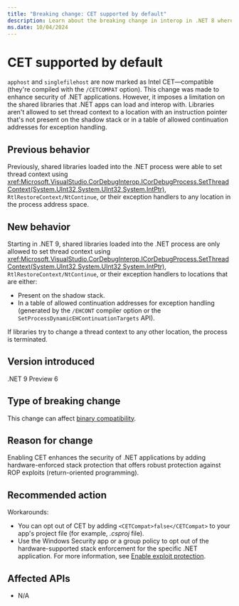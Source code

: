 ```yaml
---
title: "Breaking change: CET supported by default"
description: Learn about the breaking change in interop in .NET 8 where CET is supported by default.
ms.date: 10/04/2024
---
```

# CET supported by default

`apphost` and `singlefilehost` are now marked as Intel CET&mdash;compatible (they're compiled with the `/CETCOMPAT` option). This change was made to enhance security of .NET applications. However, it imposes a limitation on the shared libraries that .NET apps can load and interop with. Libraries aren't allowed to set thread context to a location with an instruction pointer that's not present on the shadow stack or in a table of allowed continuation addresses for exception handling.

## Previous behavior

Previously, shared libraries loaded into the .NET process were able to set thread context using <xref:Microsoft.VisualStudio.CorDebugInterop.ICorDebugProcess.SetThreadContext(System.UInt32,System.UInt32,System.IntPtr)>, `RtlRestoreContext/NtContinue`, or their exception handlers to any location in the process address space.

## New behavior

Starting in .NET 9, shared libraries loaded into the .NET process are only allowed to set thread context using <xref:Microsoft.VisualStudio.CorDebugInterop.ICorDebugProcess.SetThreadContext(System.UInt32,System.UInt32,System.IntPtr)>, `RtlRestoreContext/NtContinue`, or their exception handlers to locations that are either:

- Present on the shadow stack.
- In a table of allowed continuation addresses for exception handling (generated by the `/EHCONT` compiler option or the `SetProcessDynamicEHContinuationTargets` API).

If libraries try to change a thread context to any other location, the process is terminated.

## Version introduced

.NET 9 Preview 6

## Type of breaking change

This change can affect [binary compatibility](../../categories.md#binary-compatibility).

## Reason for change

Enabling CET enhances the security of .NET applications by adding hardware-enforced stack protection that offers robust protection against ROP exploits (return-oriented programming).

## Recommended action

Workarounds:

- You can opt out of CET by adding `<CETCompat>false</CETCompat>` to your app's project file (for example, *.csproj* file).
- Use the Windows Security app or a group policy to opt out of the hardware-supported stack enforcement for the specific .NET application. For more information, see [Enable exploit protection](/defender-endpoint/enable-exploit-protection).

## Affected APIs

- N/A
